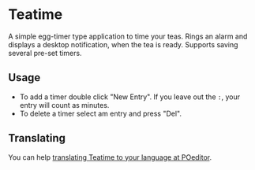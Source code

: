 # Teatime

A simple egg-timer type application to time your teas. Rings an alarm and displays a desktop notification, when the tea is ready. Supports saving several pre-set timers.

## Usage

* To add a timer double click "New Entry". If you leave out the `:`, your entry will count as minutes.
* To delete a timer select am entry and press "Del".

## Translating

You can help [translating Teatime to your language at POeditor](https://poeditor.com/join/project/JrsGW0YrJT).